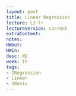 ```yaml
---
layout: post
title: Linear Regression
lecture: L3-lr
lectureVersion: current
extraContent:
notes:
HWout:
HWin:
desc: W2
week: Th
tags:
- 2Regression
- Linear
- 1Basic
---
```

